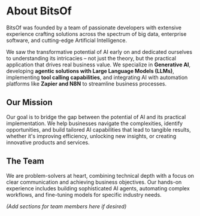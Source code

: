 # About BitsOf

BitsOf was founded by a team of passionate developers with extensive experience crafting solutions across the spectrum of big data, enterprise software, and cutting-edge Artificial Intelligence.

We saw the transformative potential of AI early on and dedicated ourselves to understanding its intricacies – not just the theory, but the practical application that drives real business value. We specialize in **Generative AI**, developing **agentic solutions with Large Language Models (LLMs)**, implementing **tool calling capabilities**, and integrating AI with automation platforms like **Zapier and N8N** to streamline business processes.

## Our Mission

Our goal is to bridge the gap between the potential of AI and its practical implementation. We help businesses navigate the complexities, identify opportunities, and build tailored AI capabilities that lead to tangible results, whether it's improving efficiency, unlocking new insights, or creating innovative products and services.

## The Team

We are problem-solvers at heart, combining technical depth with a focus on clear communication and achieving business objectives. Our hands-on experience includes building sophisticated AI agents, automating complex workflows, and fine-tuning models for specific industry needs.

*(Add sections for team members here if desired)* 